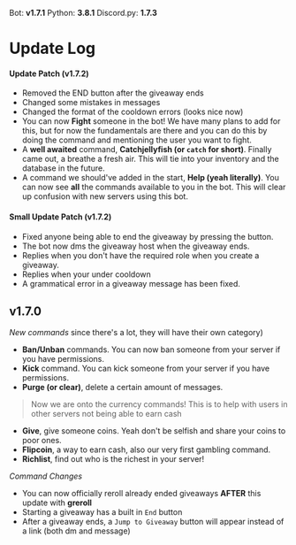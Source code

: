 Bot: **v1.7.1**
Python: **3.8.1**
Discord.py: **1.7.3**

# Update Log

#### Update Patch **(v1.7.2)**
- Removed the END button after the giveaway ends
- Changed some mistakes in messages
- Changed the format of the cooldown errors (looks nice now)
- You can now **Fight** someone in the bot! We have many plans to add for this, but for now the fundamentals are there and you can do this by doing the command and mentioning the user you want to fight.
- A __well awaited__ command, **Catchjellyfish (or `catch` for short)**. Finally came out, a breathe a fresh air. This will tie into your inventory and the database in the future.
- A command we should've added in the start, **Help (yeah literally)**. You can now see __all__ the commands available to you in the bot. This will clear up confusion with new servers using this bot.

#### Small Update Patch **(v1.7.2)**
- Fixed anyone being able to end the giveaway by pressing the button.
- The bot now dms the giveaway host when the giveaway ends.
- Replies when you don't have the required role when you create a giveaway.
- Replies when your under cooldown
- A grammatical error in a giveaway message has been fixed.

## **v1.7.0**

_New commands_ since there's a lot, they will have their own category)
- **Ban/Unban** commands. You can now ban someone from your server if you have permissions.
- **Kick** command. You can kick someone from your server if you have permissions.
- **Purge (or clear)**, delete a certain amount of messages.

> Now we are onto the currency commands! This is to help with users in other servers not being able to earn cash

- **Give**, give someone coins. Yeah don't be selfish and share your coins to poor ones.
- **Flipcoin**, a way to earn cash, also our very first gambling command.
- **Richlist**, find out who is the richest in your server!

_Command Changes_
- You can now officially reroll already ended giveaways **AFTER** this update with **greroll**
- Starting a giveaway has a built in `End` button
- After a giveaway ends, a `Jump to Giveaway` button will appear instead of a link (both dm and message)



